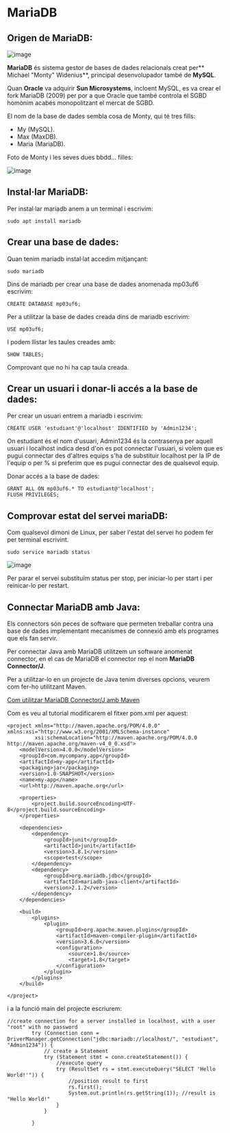 # MariaDB

## Origen de MariaDB:

![image](https://user-images.githubusercontent.com/110727546/213863455-084cfadd-f6fe-4aef-bf41-49ec93d64894.png)

**MariaDB** és sistema gestor de bases de dades relacionals creat per** Michael "Monty" Widenius**, principal desenvolupador també de **MySQL**.

Quan **Oracle** va adquirir **Sun Microsystems**, incloent MySQL, es va crear el fork MariaDB (2009) per por a que Oracle que també controla el SGBD homònim acabés monopolitzant el mercat de SGBD. 

El nom de la base de dades sembla cosa de Monty, qui té tres fills:

- My (MySQL).
- Max (MaxDB).
- Maria (MariaDB).

Foto de Monty i les seves dues bbdd... filles:

![image](https://user-images.githubusercontent.com/110727546/213863920-a8b0b884-9c13-41ae-8d1e-324d86adc893.png)

## Instal·lar MariaDB:

Per instal·lar mariadb anem a un terminal i escrivim:

```
sudo apt install mariadb
```

## Crear una base de dades:

Quan tenim mariadb instal·lat accedim mitjançant:

```
sudo mariadb
```

Dins de mariadb per crear una base de dades anomenada mp03uf6 escrivim:

```
CREATE DATABASE mp03uf6;
```

Per a utilitzar la base de dades creada dins de mariadb escrivim:

```
USE mp03uf6;
```
I podem llistar les taules creades amb:

```
SHOW TABLES;
```

Comprovant que no hi ha cap taula creada.

## Crear un usuari i donar-li accés a la base de dades:

Per crear un usuari entrem a mariadb i escrivim:

```
CREATE USER 'estudiant'@'localhost' IDENTIFIED by 'Admin1234';
```

On estudiant és el nom d'usuari, Admin1234 és la contrasenya per aquell usuari i localhost indica desd d'on es pot connectar l'usuari, si volem que es pugui connectar des d'altres equips s'ha de substituir localhost per la IP de l'equip o per % si preferim que es pugui connectar des de qualsevol equip.

Donar accés a la base de dades:

```
GRANT ALL ON mp03uf6.* TO estudiant@'localhost';
FLUSH PRIVILEGES;
```
## Comprovar estat del servei mariaDB:

Com qualsevol dimoni de Linux, per saber l'estat del servei ho podem fer per terminal escrivint.

```
sudo service mariadb status
```

![image](https://user-images.githubusercontent.com/110727546/213876722-5c3bbd68-5e00-4cc2-99db-759df36fae1b.png)

Per parar el servei substituïm status per stop, per iniciar-lo per start i per reinicar-lo per restart.

## Connectar MariaDB amb Java:

Els connectors són peces de software que permeten treballar contra una base de dades implementant mecanismes de connexió amb els programes que els fan servir.

Per connectar Java amb MariaDB utilitzem un software anomenat connector, en el cas de MariaDB el connector rep el nom **MariaDB Connector/J**.

Per a utilitzar-lo en un projecte de Java tenim diverses opcions, veurem com fer-ho utilitzant Maven.

[Com utilitzar MariaDB Connector/J amb Maven](https://mariadb.com/kb/en/java-connector-using-maven/)

Com es veu al tutorial modificarem el fitxer pom.xml per aquest:

```
<project xmlns="http://maven.apache.org/POM/4.0.0" xmlns:xsi="http://www.w3.org/2001/XMLSchema-instance"
         xsi:schemaLocation="http://maven.apache.org/POM/4.0.0 http://maven.apache.org/maven-v4_0_0.xsd">
    <modelVersion>4.0.0</modelVersion>
    <groupId>com.mycompany.app</groupId>
    <artifactId>my-app</artifactId>
    <packaging>jar</packaging>
    <version>1.0-SNAPSHOT</version>
    <name>my-app</name>
    <url>http://maven.apache.org</url>

    <properties>
        <project.build.sourceEncoding>UTF-8</project.build.sourceEncoding>
    </properties>

    <dependencies>
        <dependency>
            <groupId>junit</groupId>
            <artifactId>junit</artifactId>
            <version>3.8.1</version>
            <scope>test</scope>
        </dependency>
        <dependency>
            <groupId>org.mariadb.jdbc</groupId>
            <artifactId>mariadb-java-client</artifactId>
            <version>2.1.2</version>
        </dependency>
    </dependencies>

    <build>
        <plugins>
            <plugin>
                <groupId>org.apache.maven.plugins</groupId>
                <artifactId>maven-compiler-plugin</artifactId>
                <version>3.6.0</version>
                <configuration>
                    <source>1.8</source>
                    <target>1.8</target>
                </configuration>
            </plugin>
        </plugins>
    </build>

</project>
```

i a la funció main del projecte escriurem:

```
//create connection for a server installed in localhost, with a user "root" with no password
        try (Connection conn = DriverManager.getConnection("jdbc:mariadb://localhost/", "estudiant", "Admin1234")) {
            // create a Statement
            try (Statement stmt = conn.createStatement()) {
                //execute query
                try (ResultSet rs = stmt.executeQuery("SELECT 'Hello World!'")) {
                    //position result to first
                    rs.first();
                    System.out.println(rs.getString(1)); //result is "Hello World!"
                }
            }

        }
```






